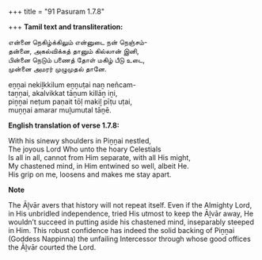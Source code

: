 +++
title = "91 Pasuram 1.7.8"

+++
**Tamil text and transliteration:**

என்னை நெகிழ்க்கிலும் என்னுடை நன் நெஞ்சம்-  
தன்னை, அகல்விக்கத் தானும் கில்லான் இனி,  
பின்னை நெடும் பணைத் தோள் மகிழ் பீடு உடை,  
முன்னை அமரர் முழுமுதல் தானே.

eṉṉai nekiḻkkilum eṉṉuṭai naṉ neñcam-  
taṉṉai, akalvikkat tāṉum killāṉ iṉi,  
piṉṉai neṭum paṇait tōḷ makiḻ pīṭu uṭai,  
muṉṉai amarar muḻumutal tāṉē.

**English translation of verse 1.7.8:**

With his sinewy shoulders in Piṉṉai nestled,  
The joyous Lord Who unto the hoary Celestials  
Is all in all, cannot from Him separate, with all His might,  
My chastened mind, in Him entwined so well, albeit He.  
His grip on me, loosens and makes me stay apart.

**Note**

The Āḻvār avers that history will not repeat itself. Even if the Almighty Lord, in His unbridled independence, tried His utmost to keep the Āḻvār away, He wouldn’t succeed in putting aside his chastened mind, inseparably steeped in Him. This robust confidence has indeed the solid backing of Piṉṉai (Goddess Nappinna) the unfailing Intercessor through whose good offices the Āḻvār courted the Lord.


